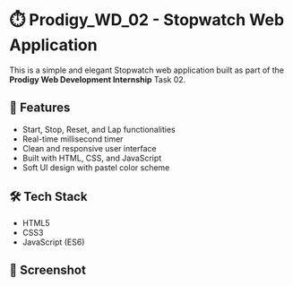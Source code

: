 # ⏱️ Prodigy_WD_02 - Stopwatch Web Application

This is a simple and elegant Stopwatch web application built as part of the **Prodigy Web Development Internship** Task 02.

## 🚀 Features

- Start, Stop, Reset, and Lap functionalities
- Real-time millisecond timer
- Clean and responsive user interface
- Built with HTML, CSS, and JavaScript
- Soft UI design with pastel color scheme


## 🛠️ Tech Stack

- HTML5
- CSS3
- JavaScript (ES6)

## 📸 Screenshot
